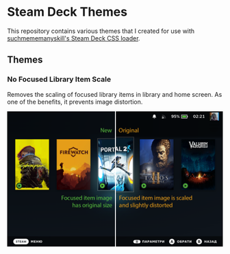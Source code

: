 # Steam Deck Themes

This repository contains various themes that I created for use with [suchmememanyskill's Steam Deck CSS loader](https://github.com/suchmememanyskill/SDH-CssLoader).

## Themes

### No Focused Library Item Scale

Removes the scaling of focused library items in library and home screen. As one of the benefits, it prevents image distortion.

![No Focused Library Item Scale](./resources/images/readme/no-focused-library-item-scale.png)
